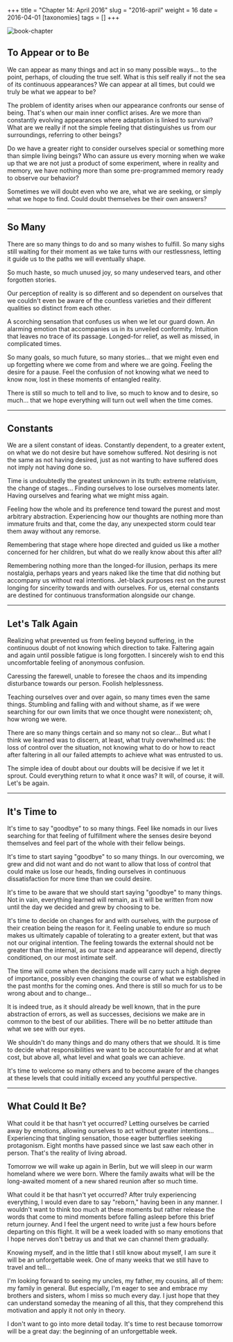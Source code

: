 +++
title = "Chapter 14: April 2016"
slug = "2016-april"
weight = 16
date = 2016-04-01
[taxonomies]
tags = []
+++

![book-chapter](/images/books/oeur/14.jpg)

## To Appear or to Be

We can appear as many things and act in so many possible ways... to the point, perhaps, of clouding the true self. What is this self really if not the sea of its continuous appearances? We can appear at all times, but could we truly be what we appear to be?

The problem of identity arises when our appearance confronts our sense of being. That's when our main inner conflict arises. Are we more than constantly evolving appearances where adaptation is linked to survival? What are we really if not the simple feeling that distinguishes us from our surroundings, referring to other beings?

Do we have a greater right to consider ourselves special or something more than simple living beings? Who can assure us every morning when we wake up that we are not just a product of some experiment, where in reality and memory, we have nothing more than some pre-programmed memory ready to observe our behavior?

Sometimes we will doubt even who we are, what we are seeking, or simply what we hope to find. Could doubt themselves be their own answers?

--- 

## So Many

There are so many things to do and so many wishes to fulfill. So many sighs still waiting for their moment as we take turns with our restlessness, letting it guide us to the paths we will eventually shape.

So much haste, so much unused joy, so many undeserved tears, and other forgotten stories.

Our perception of reality is so different and so dependent on ourselves that we couldn't even be aware of the countless varieties and their different qualities so distinct from each other.

A scorching sensation that confuses us when we let our guard down. An alarming emotion that accompanies us in its unveiled conformity. Intuition that leaves no trace of its passage. Longed-for relief, as well as missed, in complicated times.

So many goals, so much future, so many stories... that we might even end up forgetting where we come from and where we are going. Feeling the desire for a pause. Feel the confusion of not knowing what we need to know now, lost in these moments of entangled reality.

There is still so much to tell and to live, so much to know and to desire, so much... that we hope everything will turn out well when the time comes.

---

## Constants

We are a silent constant of ideas. Constantly dependent, to a greater extent, on what we do not desire but have somehow suffered. Not desiring is not the same as not having desired, just as not wanting to have suffered does not imply not having done so.

Time is undoubtedly the greatest unknown in its truth: extreme relativism, the change of stages... Finding ourselves to lose ourselves moments later. Having ourselves and fearing what we might miss again.

Feeling how the whole and its preference tend toward the purest and most arbitrary abstraction. Experiencing how our thoughts are nothing more than immature fruits and that, come the day, any unexpected storm could tear them away without any remorse.

Remembering that stage where hope directed and guided us like a mother concerned for her children, but what do we really know about this after all?

Remembering nothing more than the longed-for illusion, perhaps its mere nostalgia, perhaps years and years naked like the time that did nothing but accompany us without real intentions. Jet-black purposes rest on the purest longing for sincerity towards and with ourselves. For us, eternal constants are destined for continuous transformation alongside our change.

---

## Let's Talk Again

Realizing what prevented us from feeling beyond suffering, in the continuous doubt of not knowing which direction to take. Faltering again and again until possible fatigue is long forgotten. I sincerely wish to end this uncomfortable feeling of anonymous confusion.

Caressing the farewell, unable to foresee the chaos and its impending disturbance towards our person. Foolish helplessness.

Teaching ourselves over and over again, so many times even the same things. Stumbling and falling with and without shame, as if we were searching for our own limits that we once thought were nonexistent; oh, how wrong we were.

There are so many things certain and so many not so clear... But what I think we learned was to discern, at least, what truly overwhelmed us: the loss of control over the situation, not knowing what to do or how to react after faltering in all our failed attempts to achieve what was entrusted to us.

The simple idea of doubt about our doubts will be decisive if we let it sprout. Could everything return to what it once was? It will, of course, it will. Let's be again.

---

## It's Time to

It's time to say "goodbye" to so many things. Feel like nomads in our lives searching for that feeling of fulfillment where the senses desire beyond themselves and feel part of the whole with their fellow beings.

It's time to start saying "goodbye" to so many things. In our overcoming, we grew and did not want and do not want to allow that loss of control that could make us lose our heads, finding ourselves in continuous dissatisfaction for more time than we could desire.

It's time to be aware that we should start saying "goodbye" to many things. Not in vain, everything learned will remain, as it will be written from now until the day we decided and grew by choosing to be.

It's time to decide on changes for and with ourselves, with the purpose of their creation being the reason for it. Feeling unable to endure so much makes us ultimately capable of tolerating to a greater extent, but that was not our original intention. The feeling towards the external should not be greater than the internal, as our trace and appearance will depend, directly conditioned, on our most intimate self.

The time will come when the decisions made will carry such a high degree of importance, possibly even changing the course of what we established in the past months for the coming ones. And there is still so much for us to be wrong about and to change...

It is indeed true, as it should already be well known, that in the pure abstraction of errors, as well as successes, decisions we make are in common to the best of our abilities. There will be no better attitude than what we see with our eyes.

We shouldn't do many things and do many others that we should. It is time to decide what responsibilities we want to be accountable for and at what cost, but above all, what level and what goals we can achieve.

It's time to welcome so many others and to become aware of the changes at these levels that could initially exceed any youthful perspective.

---

## What Could It Be?

What could it be that hasn't yet occurred? Letting ourselves be carried away by emotions, allowing ourselves to act without greater intentions... Experiencing that tingling sensation, those eager butterflies seeking protagonism. Eight months have passed since we last saw each other in person. That's the reality of living abroad.

Tomorrow we will wake up again in Berlin, but we will sleep in our warm homeland where we were born. Where the family awaits what will be the long-awaited moment of a new shared reunion after so much time.

What could it be that hasn't yet occurred? After truly experiencing everything, I would even dare to say "reborn," having been in any manner. I wouldn't want to think too much at these moments but rather release the words that come to mind moments before falling asleep before this brief return journey. And I feel the urgent need to write just a few hours before departing on this flight. It will be a week loaded with so many emotions that I hope nerves don't betray us and that we can channel them gradually.

Knowing myself, and in the little that I still know about myself, I am sure it will be an unforgettable week. One of many weeks that we still have to travel and tell...

I'm looking forward to seeing my uncles, my father, my cousins, all of them: my family in general. But especially, I'm eager to see and embrace my brothers and sisters, whom I miss so much every day. I just hope that they can understand someday the meaning of all this, that they comprehend this motivation and apply it not only in theory.

I don't want to go into more detail today. It's time to rest because tomorrow will be a great day: the beginning of an unforgettable week.
